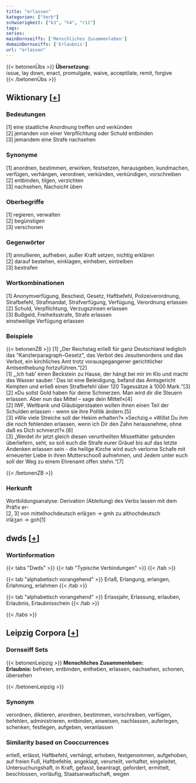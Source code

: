 ```yaml
---
title: "erlassen"
kategorien: ["Verb"]
schwierigkeit: ["k3", "h4", "r11"]
tags:
series:
mainDornseiffs: ['Menschliches Zusammenleben']
domainDornseiffs: ['Erlaubnis']
url: "erlassen"
---
```


{{< betonenÜbs >}}
**Übersetzung:**  
issue, lay down, enact, promulgate, waive, acceptilate, remit, forgive  
{{< /betonenÜbs >}}

## Wiktionary [[+](https://de.wiktionary.org/wiki/erlassen)]

### Bedeutungen
[1] eine staatliche Anordnung treffen und verkünden  
[2] jemanden von einer Verpflichtung oder Schuld entbinden  
[3] jemandem eine Strafe nachsehen  

### Synonyme
[1] anordnen, bestimmen, erwirken, festsetzen, herausgeben, kundmachen, verfügen, verhängen, verordnen, verkünden, verkündigen, vorschreiben  
[2] entbinden, tilgen, verzichten  
[3] nachsehen, Nachsicht üben  

### Oberbegriffe
[1] regieren, verwalten  
[2] begünstigen  
[3] verschonen  

### Gegenwörter
[1] annullieren, aufheben, außer Kraft setzen, nichtig erklären  
[2] darauf bestehen, einklagen, einheben, eintreiben  
[3] bestrafen  

### Wortkombinationen
[1] Anonymverfügung, Bescheid, Gesetz, Haftbefehl, Polizeiverordnung, Strafbefehl, Strafmandat, Strafverfügung, Verfügung, Verordnung erlassen  
[2] Schuld, Verpflichtung, Verzugszinsen erlassen  
[3] Bußgeld, Freiheitsstrafe, Strafe erlassen  
einstweilige Verfügung erlassen  

### Beispiele
{{< betonenZB >}}
[1] „Der Reichstag erließ für ganz Deutschland lediglich das "Kanzlerparagraph-Gesetz", das Verbot des Jesuitenordens und das Verbot, ein kirchliches Amt trotz vorausgegangener gerichtlicher Amtsenthebung fortzuführen.“[2]  
[1] „‚Ich hab' einen Beckstein zu Hause, der hängt bei mir im Klo und macht das Wasser sauber.‘ Das ist eine Beleidigung, befand das Amtsgericht Kempten und erließ einen Strafbefehl über 120 Tagessätze à 1000 Mark.“[3]  
[2] »Du sollst Gold haben für deine Schmerzen. Man wird dir die Steuern erlassen. Aber nun das Mittel – sage dein Mittel!«[4]  
[2] IWF, Weltbank und Gläubigerstaaten wollen ihnen einen Teil der Schulden erlassen - wenn sie ihre Politik ändern.[5]  
[3] »Wie viele Streiche soll der Hekim erhalten?« »Sechzig.« »Willst Du ihm die noch fehlenden erlassen, wenn ich Dir den Zahn herausnehme, ohne daß es Dich schmerzt?«.[6]  
[3] „Werdet ihr jetzt gleich diesen verurtheilten Missethäter gebunden überliefern, seht, so soll euch die Strafe eurer Gräuel bis auf das letzte Andenken erlassen sein - die heilige Kirche wird euch verlorne Schafe mit erneuerter Liebe in ihren Mutterschooß aufnehmen, und Jedem unter euch soll der Weg zu einem Ehrenamt offen stehn.“[7]  

{{< /betonenZB >}}
### Herkunft
Wortbildungsanalyse: Derivation (Ableitung) des Verbs lassen mit dem Präfix er-  
[2, 3] von mittelhochdeutsch erlāʒen → gmh zu althochdeutsch irlāʒan → goh[1]  



## dwds [[+](https://www.dwds.de/wb/erlassen)]

### Wortinformation
{{< tabs "Dwds" >}}
{{< tab "Typische Verbindungen" >}}
{{< /tab >}}

{{< tab "alphabetisch vorangehend" >}}
Erlaß, Erlangung, erlangen, Erlahmung, erlahmen
{{< /tab >}}

{{< tab "alphabetisch vorangehend" >}}
Erlassjahr, Erlassung, erlauben, Erlaubnis, Erlaubnisschein
{{< /tab >}}

{{< /tabs >}}

## Leipzig Corpora [[+](https://corpora.uni-leipzig.de/en/res?word=erlassen&corpusId=deu_newscrawl-public_2018)]

### Dornseiff Sets
{{< betonenLeipzig >}}
**Menschliches Zusammenleben:**  
**Erlaubnis:** befreien, entbinden, entheben, erlassen, nachsehen, schonen, übersehen  

{{< /betonenLeipzig >}}

### Synonym
verordnen, diktieren, anordnen, bestimmen, vorschreiben, verfügen, befehlen, administrieren, entbinden, anweisen, nachlassen, auferlegen, schenken, festlegen, aufgeben, veranlassen


### Similarity based on Cooccurrences
erließ, erlässt, Haftbefehl, verhängt, erhoben, festgenommen, aufgehoben, auf freien Fuß, Haftbefehle, angeklagt, verurteilt, verhaftet, eingeleitet, Untersuchungshaft, in Kraft, gefasst, beantragt, gefordert, ermittelt, beschlossen, vorläufig, Staatsanwaltschaft, wegen

